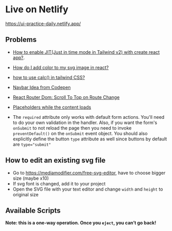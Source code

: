 # Live on Netlify

https://ui-practice-daily.netlify.app/

## Problems

- [How to enable JIT(Just in time mode in Tailwind v2) with create react app?](https://stackoverflow.com/questions/68619975/how-to-enable-jitjust-in-time-mode-with-create-react-app).

- [How do I add color to my svg image in react?](https://stackoverflow.com/questions/54519654/how-do-i-add-color-to-my-svg-image-in-react)

- [how to use calc() in tailwind CSS?](https://stackoverflow.com/questions/65976223/how-to-use-calc-in-tailwind-css)

- [Navbar Idea from Codepen](https://codepen.io/bowersrd/pen/dwXLba)

- [React Router Dom: Scroll To Top on Route Change](https://stackoverflow.com/questions/70193712/how-to-scroll-to-top-on-route-change-with-react-router-dom-v6)

- [Placeholders while the content loads](https://latteandcode.medium.com/react-placeholders-while-the-content-loads-dc8d08c85518)

- The `required` attribute only works with default form actions. You'll need to
  do your own validation in the handler. Also, if you want the form's `onSubmit`
  to not reload the page then you need to invoke `preventDefault()` on the
  `onSubmit` event object. You should also explicitly define the button `type`
  attribute as well since buttons by default are `type="submit"`

## How to edit an existing svg file

- Go to https://mediamodifier.com/free-svg-editor, have to choose bigger size
  (maybe x10)
- If svg font is changed, add it to your project
- Open the SVG file with your text editor and change `width` and `height` to
  original size

## Available Scripts

**Note: this is a one-way operation. Once you `eject`, you can’t go back!**
